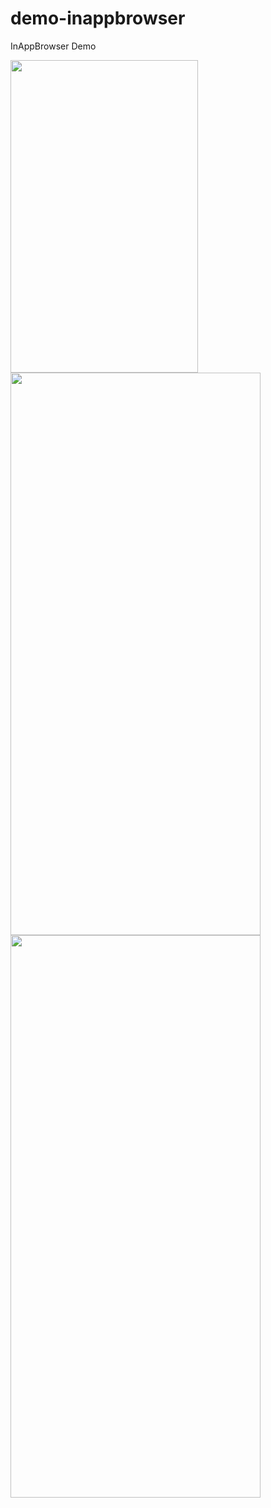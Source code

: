 # demo-inappbrowser
InAppBrowser Demo

<img src="https://user-images.githubusercontent.com/33839674/192960183-0f0a7673-2fe0-4a18-8d3c-d1e57f892ce4.gif" width="300" height="500" />

<img src="https://user-images.githubusercontent.com/33839674/192960864-3e9cfe01-1fbb-43da-a3fd-f71df41fd3f7.jpg" width="400" height="900" />
<img src="https://user-images.githubusercontent.com/33839674/192960873-d96261cf-3759-4e8d-91e3-c671b6dbec68.jpg" width="400" height="900" />
